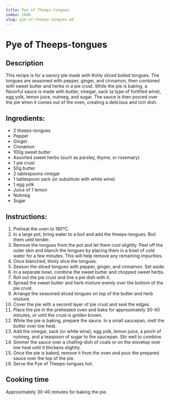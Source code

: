 ```yaml
---
title: Pye of Theeps-tongues
index: 1686
slug: pye-of-theeps-tongues.md
---
```


# Pye of Theeps-tongues

## Description
This recipe is for a savory pie made with thinly sliced boiled tongues. The tongues are seasoned with pepper, ginger, and cinnamon, then combined with sweet butter and herbs in a pie crust. While the pie is baking, a flavorful sauce is made with butter, vinegar, sack (a type of fortified wine), egg yolk, lemon juice, nutmeg, and sugar. The sauce is then poured over the pie when it comes out of the oven, creating a delicious and rich dish.

## Ingredients:
- 2 theeps-tongues
- Pepper
- Ginger
- Cinnamon
- 100g sweet butter
- Assorted sweet herbs (such as parsley, thyme, or rosemary)
- 1 pie crust
- 50g butter
- 2 tablespoons vinegar
- 1 tablespoon sack (or substitute with white wine)
- 1 egg yolk
- Juice of 1 lemon
- Nutmeg
- Sugar

## Instructions:
1. Preheat the oven to 180°C.
2. In a large pot, bring water to a boil and add the theeps-tongues. Boil them until tender.
3. Remove the tongues from the pot and let them cool slightly. Peel off the outer skin and blanch the tongues by placing them in a bowl of cold water for a few minutes. This will help remove any remaining impurities.
4. Once blanched, thinly slice the tongues.
5. Season the sliced tongues with pepper, ginger, and cinnamon. Set aside.
6. In a separate bowl, combine the sweet butter and chopped sweet herbs.
7. Roll out the pie crust and line a pie dish with it.
8. Spread the sweet butter and herb mixture evenly over the bottom of the pie crust.
9. Arrange the seasoned sliced tongues on top of the butter and herb mixture.
10. Cover the pie with a second layer of pie crust and seal the edges.
11. Place the pie in the preheated oven and bake for approximately 30-40 minutes, or until the crust is golden brown.
12. While the pie is baking, prepare the sauce. In a small saucepan, melt the butter over low heat.
13. Add the vinegar, sack (or white wine), egg yolk, lemon juice, a pinch of nutmeg, and a teaspoon of sugar to the saucepan. Stir well to combine.
14. Simmer the sauce over a chafing-dish of coals or on the stovetop over low heat until it thickens slightly.
15. Once the pie is baked, remove it from the oven and pour the prepared sauce over the top of the pie.
16. Serve the Pye of Theeps-tongues hot.

## Cooking time
Approximately 30-40 minutes for baking the pie.
